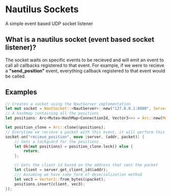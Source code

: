 # Nautilus Sockets
A simple event based UDP socket listener

## What is a nautilus socket (event based socket listener)?
The socket waits on specific events to be recieved and will emit an event to call all callbacks
registered to that event. For example, if we were to recieve a <b>"send_position"</b> event, everything
callback registered to that event would be called.

## Examples

```rust
// Creates a socket using the NautServer implementation
let mut socket = NautSocket::<NautServer>::new("127.0.0.1:8080", ServerConfig::default())?;
// A hashmap containing all the positions
let positions: Arc<Mutex<HashMap<ConnectionId, Vector3>>> = Arc::new(Mutex::new(HashMap::new()));

let position_clone = Arc::clone(&positions);
// Everytime we recieve a packet with this event, it will perform this callback
socket.on("recieve_position", move |server, (addr, packet)| {
    // Gets a lockguard for the positions
    let Ok(mut positions) = position_clone.lock() else {
        return;
    };

    // Gets the client id based on the address that sent the packet
    let client = server.get_client_id(&addr);
    /// Assuming we have some form of deserialization method
    let vec3 = Vector3::from_bytes(&packet);
    positions.insert(client, vec3);
});

```
